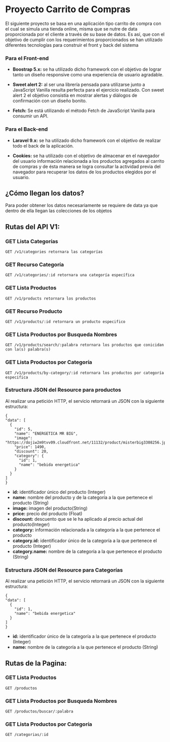 # Proyecto Carrito de Compras

El siguiente proyecto se basa en una aplicación tipo carrito de compra con el cual se simula una tienda online, misma que se nutre de data proporcionada por el cliente a través de su base de datos. Es así, que con el objetivo de cumplir con los requerimientos proporcionados se han utilizado diferentes tecnologías para construir el front y back del sistema

### Para el Front-end

- **Boostrap 5.x:** se ha utilizado dicho framework con el objetivo de lograr tanto un diseño responsive como una experiencia de usuario agradable.

- **Sweet alert 2:** al ser una librería pensada para utilizarse junto a JavaScript Vanilla resulta perfecta para el ejercicio realizado. Con sweet alert 2 el objetivo consistía en mostrar alertas y diálogos de confirmación con un diseño bonito.

- **Fetch:** Se está utilizando el método Fetch de JavaScript Vanilla para consumir un API.

### Para el Back-end

- **Laravel 9.x:** se ha utilizado dicho framework con el objetivo de realizar todo el back de la aplicación.

- **Cookies:** se ha utilizado con el objetivo de almacenar en el navegador del usuario información relacionada a los productos agregados al carrito de compras y de ésta manera se logra consultar la actividad previa del navegador para recuperar los datos de los productos elegidos por el usuario.

## ¿Cómo llegan los datos?

Para poder obtener los datos necesariamente se requiere de data ya que dentro de ella llegan las colecciones de los objetos


## Rutas del API V1:

### GET Lista Categorías
```
GET /v1/categories retornara las categorías
```
### GET Recurso Categoría
```
GET /v1/categories/:id retornara una categoría específica
```

### GET Lista Productos
```
GET /v1/products retornara los productos
```
### GET Recurso Producto
```
GET /v1/products/:id retornara un producto especifico
```
### GET Lista Productos por Busqueda Nombres
```
GET /v1/products/search/:palabra retornara los productos que conicidan con la(s) palabra(s)
```
### GET Lista Productos por Categoría
```
GET /v1/products/by-category/:id retornara los productos por categoría especifica
```

### Estructura JSON del Resource para productos

Al realizar una petición HTTP, el servicio retornará un JSON con la siguiente estructura:

```
{
"data": [
  {
    "id": 5,
    "name": "ENERGETICA MR BIG",
    "image": "https://dojiw2m9tvv09.cloudfront.net/11132/product/misterbig3308256.jpg",
    "price": 1490,
    "discount": 20,
    "category": {
      "id": 1,
      "name": "bebida energetica"
    }
  }
]
}
```

- **id:** identificador único del producto (Integer)
- **name:** nombre del producto y de la categoría a la que pertenece el producto (String)
- **image:** imagen del producto(String)
- **price:** precio del producto (Float)
- **discount:** descuento que se le ha aplicado al precio actual del producto(Integer)
- **category:** información relacionada a la categoría a la que pertenece el producto
- **category.id:** identificador único de la categoría a la que pertenece el producto (Integer)
- **category.name:** nombre de la categoría a la que pertenece el producto (String)

### Estructura JSON del Resource para Categorías

Al realizar una petición HTTP, el servicio retornará un JSON con la siguiente estructura:

```
{
"data": [
  {
    "id": 1,
    "name": "bebida energetica"
  }
]
}
```

- **id:** identificador único de la categoría a la que pertenece el producto (Integer)
- **name:** nombre de la categoría a la que pertenece el producto (String)


## Rutas de la Pagina:

### GET Lista Productos
```
GET /productos
```
### GET Lista Productos por Busqueda Nombres
```
GET /productos/buscar/:palabra
```
### GET Lista Productos por Categoría
```
GET /categorias/:id
```
